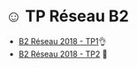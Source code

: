 # ☺️ TP Réseau B2

* [B2 Réseau 2018 - TP1](https://github.com/Tenerit/Tp-Reseau/tree/master/Tp%201)👌
* [B2 Réseau 2018 - TP2](https://github.com/Tenerit/Tp-Reseau/tree/master/Tp%202) 🔧